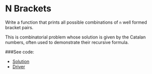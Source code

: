 # N Brackets

Write a function that prints all possible combinations of `n` well formed bracket pairs.

This is combinatorial problem whose solution is given by the Catalan numbers, often used 
 to demonstrate their recursive formula.

###See code:
- [Solution](./__init__.py)
- [Driver](./driver.py)